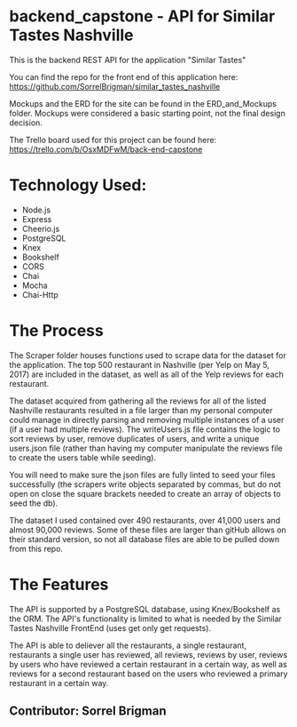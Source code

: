 # backend_capstone - API for Similar Tastes Nashville


This is the backend REST API for the application "Similar Tastes"

You can find the repo for the front end of this application here:
https://github.com/SorrelBrigman/similar_tastes_nashville

Mockups and the ERD for the site can be found in the ERD_and_Mockups folder.
Mockups were considered a basic starting point, not the final design decision.


The Trello board used for this project can be found here:
https://trello.com/b/OsxMDFwM/back-end-capstone

# Technology Used:

* Node.js
* Express
* Cheerio.js
* PostgreSQL
* Knex
* Bookshelf
* CORS
* Chai
* Mocha
* Chai-Http



# The Process

The Scraper folder houses functions used to scrape data for the dataset for the application.  The top 500 restaurant in Nashville (per Yelp on May 5, 2017) are included in the dataset, as well as all of the Yelp reviews for each restaurant.

The dataset acquired from gathering all the reviews for all of the listed Nashville restaurants resulted in a file larger than my personal computer could manage in directly parsing and removing multiple instances of a user (if a user had multiple reviews).  The writeUsers.js file contains the logic to sort reviews by user, remove duplicates of users, and write a unique users.json file (rather than having my computer manipulate the reviews file to create the users table while seeding).

You will need to make sure the json files are fully linted to seed your files successfully (the scrapers write objects separated by commas, but do not open on close the square brackets needed to create an array of objects to seed the db).

The dataset I used contained over 490 restaurants, over 41,000 users and almost 90,000 reviews.  Some of these files are larger than gitHub allows on their standard version, so not all database files are able to be pulled down from this repo.

# The Features

The API is supported by a PostgreSQL database, using Knex/Bookshelf as the ORM.  The API's functionality is limited to what is needed by the Similar Tastes Nashville FrontEnd (uses get only get requests).

The API is able to deliever all the restaurants, a single restaurant, restaurants a single user has reviewed, all reviews, reviews by user, reviews by users who have reviewed a certain restaurant in a certain way, as well as reviews for a second restaurant based on the users who reviewed a primary restaurant in a certain way.


## Contributor: Sorrel Brigman
